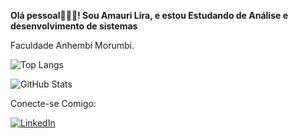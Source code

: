 
**Olá pessoal🙋🏻‍♂️! Sou Amauri Lira, e estou Estudando de Análise e desenvolvimento de sistemas**

Faculdade Anhembi Morumbi.


![Top Langs](https://github-readme-stats-git-masterrstaa-rickstaa.vercel.app/api/top-langs/?username=AmauriLira&bg_color=000&border_color=30A3DC&title_color=E94D5F&text_color=FFF) 


![GitHub Stats](https://github-readme-stats.vercel.app/api?username=AmauriLira&theme=transparent&bg_color=000&border_color=30A3DC&show_icons=true&icon_color=30A3DC&title_color=E94D5F&text_color=FFF) 

Conecte-se Comigo:

[![LinkedIn](https://img.shields.io/badge/LinkedIn-0077B5?style=for-the-badge&logo=linkedin&logoColor=fff)](https://www.linkedin.com/in/amauri-lira-663966272/)





